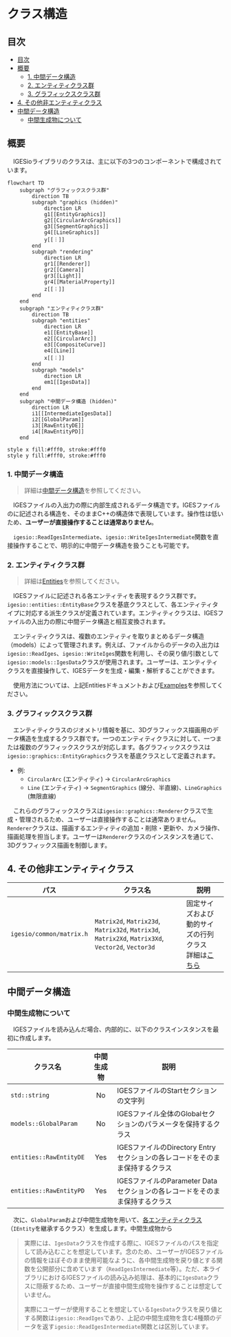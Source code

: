 # クラス構造

## 目次

- [目次](#目次)
- [概要](#概要)
  - [1. 中間データ構造](#1-中間データ構造)
  - [2. エンティティクラス群](#2-エンティティクラス群)
  - [3. グラフィックスクラス群](#3-グラフィックスクラス群)
- [4. その他非エンティティクラス](#4-その他非エンティティクラス)
- [中間データ構造](#中間データ構造)
  - [中間生成物について](#中間生成物について)


## 概要

　IGESioライブラリのクラスは、主に以下の3つのコンポーネントで構成されています。

```mermaid
flowchart TD
    subgraph "グラフィックスクラス群"
        direction TB
        subgraph "graphics (hidden)"
            direction LR
            g1[[EntityGraphics]]
            g2[[CircularArcGraphics]]
            g3[[SegmentGraphics]]
            g4[[LineGraphics]]
            y[[︙]]
        end
        subgraph "rendering"
            direction LR
            gr1[[Renderer]]
            gr2[[Camera]]
            gr3[[Light]]
            gr4[[MaterialProperty]]
            z[[︙]]
        end
    end
    subgraph "エンティティクラス群"
        direction TB
        subgraph "entities"
            direction LR
            e1[[EntityBase]]
            e2[[CircularArc]]
            e3[[CompositeCurve]]
            e4[[Line]]
            x[[︙]]
        end
        subgraph "models"
            direction LR
            em1[[IgesData]]
        end
    end
    subgraph "中間データ構造 (hidden)"
        direction LR
        i1[[IntermediateIgesData]]
        i2[[GlobalParam]]
        i3[[RawEntityDE]]
        i4[[RawEntityPD]]
    end

style x fill:#fff0, stroke:#fff0
style y fill:#fff0, stroke:#fff0
```

### 1. 中間データ構造

> 詳細は[中間データ構造](./intermediate_data_structure_ja.md)を参照してください。

　IGESファイルの入出力の際に内部生成されるデータ構造です。IGESファイルのに記述される構造を、そのままC++の構造体で表現しています。操作性は低いため、**ユーザーが直接操作することは通常ありません**。

　`igesio::ReadIgesIntermediate`、`igesio::WriteIgesIntermediate`関数を直接操作することで、明示的に中間データ構造を扱うことも可能です。

### 2. エンティティクラス群

> 詳細は[Entities](./entities/entities_ja.md)を参照してください。

　IGESファイルに記述される各エンティティを表現するクラス群です。`igesio::entities::EntityBase`クラスを基底クラスとして、各エンティティタイプに対応する派生クラスが定義されています。エンティティクラスは、IGESファイルの入出力の際に中間データ構造と相互変換されます。

　エンティティクラスは、複数のエンティティを取りまとめるデータ構造（models）によって管理されます。例えば、ファイルからのデータの入出力は`igesio::ReadIges`、`igesio::WriteIges`関数を利用し、その戻り値/引数として`igesio::models::IgesData`クラスが使用されます。ユーザーは、エンティティクラスを直接操作して、IGESデータを生成・編集・解析することができます。

　使用方法については、上記Entitiesドキュメントおよび[Examples](./examples_ja.md)を参照してください。

### 3. グラフィックスクラス群

　エンティティクラスのジオメトリ情報を基に、3Dグラフィックス描画用のデータ構造を生成するクラス群です。一つのエンティティクラスに対して、一つまたは複数のグラフィックスクラスが対応します。各グラフィックスクラスは`igesio::graphics::EntityGraphics`クラスを基底クラスとして定義されます。

- 例:
  - `CircularArc` (エンティティ) → `CircularArcGraphics`
  - `Line` (エンティティ) → `SegmentGraphics` (線分、半直線)、`LineGraphics` (無限直線)

　これらのグラフィックスクラスは`igesio::graphics::Renderer`クラスで生成・管理されるため、ユーザーは直接操作することは通常ありません。`Renderer`クラスは、描画するエンティティの追加・削除・更新や、カメラ操作、描画処理を担当します。ユーザーは`Renderer`クラスのインスタンスを通じて、3Dグラフィックス描画を制御します。

## 4. その他非エンティティクラス

| パス | クラス名 | 説明 |
| --- | --- | --- |
| `igesio/common/matrix.h` | `Matrix2d`, `Matrix23d`, `Matrix32d`, `Matrix3d`, `Matrix2Xd`, `Matrix3Xd`, `Vector2d`, `Vector3d` | 固定サイズおよび動的サイズの行列クラス<br>詳細は[こちら](./common/matrix_ja.md) |

## 中間データ構造

### 中間生成物について

　IGESファイルを読み込んだ場合、内部的に、以下のクラスインスタンスを最初に作成します。

| クラス名 | 中間生成物 | 説明 |
| --- | :-: | --- |
| `std::string` | No | IGESファイルのStartセクションの文字列 |
| `models::GlobalParam` | No | IGESファイル全体のGlobalセクションのパラメータを保持するクラス |
| `entities::RawEntityDE` | Yes | IGESファイルのDirectory Entryセクションの各レコードをそのまま保持するクラス |
| `entities::RawEntityPD` | Yes | IGESファイルのParameter Dataセクションの各レコードをそのまま保持するクラス |

　次に、`GlobalParam`および中間生成物を用いて、[各エンティティクラス](#ientity継承クラス)（`IEntity`を継承するクラス）を生成します。中間生成物から

> 実際には、`IgesData`クラスを作成する際に、IGESファイルのパスを指定して読み込むことを想定しています。念のため、ユーザーがIGESファイルの情報をほぼそのまま使用可能なように、各中間生成物を戻り値とする関数を公開部分に含めています（`ReadIgesIntermediate`等）。ただ、本ライブラリにおけるIGESファイルの読み込み処理は、基本的に`IgesData`クラスに隠蔽するため、ユーザーが直接中間生成物を操作することは想定していません。
>
> 実際にユーザーが使用することを想定している`IgesData`クラスを戻り値とする関数は`igesio::ReadIges`であり、上記の中間生成物を含む4種類のデータを返す`igesio::ReadIgesIntermediate`関数とは区別しています。
